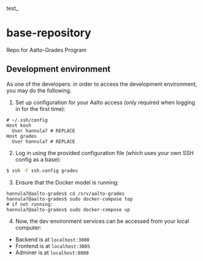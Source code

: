 <!--
SPDX-FileCopyrightText: 2022 The Aalto Grades Developers

SPDX-License-Identifier: MIT
-->

test_

# base-repository
Repo for Aalto-Grades Program

## Development environment

As one of the developers: in order to access the development environment, you
may do the following.

1. Set up configuration for your Aalto access (only required when logging in
for the first time):

```ssh
# ~/.ssh/config
Host kosh
  User hannula7 # REPLACE
Host grades
  User hannula7 # REPLACE
```

2. Log in using the provided configuration file (which uses your own SSH
config as a base):

```sh
$ ssh -F ssh.config grades
```

3. Ensure that the Docker model is running:

```
hannula7@aalto-grades$ cd /srv/aalto-grades
hannula7@aalto-grades$ sudo docker-compose top
# if not running:
hannula7@aalto-grades$ sudo docker-compose up
```

4. Now, the dev environment services can be accessed from your local computer:
  - Backend is at `localhost:3000`
  -	Frontend is at `localhost:3005`
  -	Adminer is at `localhost:8080`
